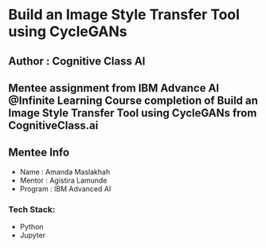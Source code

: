# Build an Image Style Transfer Tool using CycleGANs

## Author  : Cognitive Class AI

## Mentee assignment from IBM Advance AI @Infinite Learning Course completion of Build an Image Style Transfer Tool using CycleGANs from CognitiveClass.ai

## Mentee Info
- Name      : Amanda Maslakhah
- Mentor    : Agistira Lamunde 
- Program   : IBM Advanced AI 
### Tech Stack:
- Python
- Jupyter
